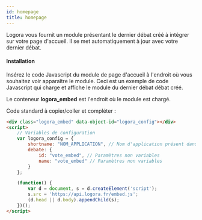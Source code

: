 ```yaml
---
id: homepage
title: homepage
---
```


Logora vous fournit un module présentant le dernier débat créé à intégrer sur votre page d'accueil. Il se met automatiquement à jour avec votre dernier débat.

#### Installation

Insérez le code Javascript du module de page d'accueil à l'endroit où vous souhaitez voir apparaître le module. Ceci est un exemple de code Javascript qui charge et affiche le module du dernier débat débat créé.


Le conteneur **logora_embed** est l'endroit où le module est chargé.

Code standard à copier/coller et compléter :

```html
<div class="logora_embed" data-object-id="logora_config"></div>
<script>
    // Variables de configuration
    var logora_config = {
        shortname: "NOM_APPLICATION", // Nom d'application présent dans votre espace d'administration
        debate: {
            id: "vote_embed", // Paramètres non variables
            name: "vote_embed" // Paramètres non variables
        }
    };

    (function() {
        var d = document, s = d.createElement('script');
        s.src = 'https://api.logora.fr/embed.js';
        (d.head || d.body).appendChild(s);
    })();
</script>
```
